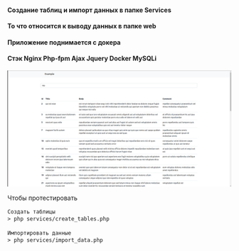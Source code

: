 #### Создание таблиц и импорт данных в папке Services

#### То что относится к выводу данных в папке web

#### Приложение поднимается с докера 

#### Стэк Nginx Php-fpm Ajax Jquery Docker MySQLi
 
<p align="center">
    <img width="1000px" src="/exmpl.png" alt="qr"/>
</p>

Чтобы протестировать 

    Создать таблицы
    > php services/create_tables.php

    Импортировать данные
    > php services/import_data.php


